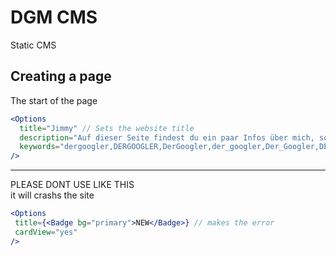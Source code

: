 # DGM CMS
Static CMS

## Creating a page

The start of the page


```jsx
<Options
  title="Jimmy" // Sets the website title
  description="Auf dieser Seite findest du ein paar Infos über mich, sowie meinen Musik Geschmack!" // description for the website 
  keywords="dergoogler,DERGOOGLER,DerGoogler,der_googler,Der_Googler,DER_GOOGLER,JIMMY,jimmy,dergoogler.com,www.dergoogler.com" // keyword for the website
/>
```

----------
        
PLEASE DONT USE LIKE THIS       
it will crashs the site
      
 ```jsx
 <Options
  title={<Badge bg="primary">NEW</Badge>} // makes the error
  cardView="yes"
/>
 ```
